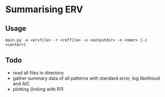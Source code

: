 # Summarising ERV

## Usage
`main.py -e <ervfile> -r <reffile> -o <outputdir> -n <nmer> [-c <center>]`

## Todo
- read all files in directory
- gather summary data of all patterns with standard error, log likelihood and AIC
- plotting (linking with R?)
